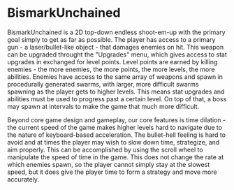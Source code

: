 # BismarkUnchained

BismarkUnchained is a 2D top-down endless shoot-em-up with the primary
goal simply to get as far as possible. The player has access to a primary
gun - a laser/bullet-like object - that damages enemies on hit. This
weapon can be upgraded throught the "Upgrades" menu, which gives access
to stat upgrades in exchanged for level points. Level points are earned
by killing enemies - the more enemies, the more points, the more levels,
the more abilities. Enemies have access to the same array of weapons and
spawn in procedurally generated swarms, with larger, more difficult swarms
spawning as the player gets to higher levels. This means stat upgrades and
abilities must be used to progress past a certain level. On top of that,
a boss may spawn at intervals to make the game that much more difficult.

Beyond core game design and gameplay, our core features is time dilation -
the current speed of the game makes higher levels hard to navigate due
to the nature of keyboard-based acceleration. The bullet-hell feeling
is hard to avoid and at times the player may wish to slow down time,
strategize, and aim properly. This can be accomplished by using the
scroll wheel to manipulate the speed of time in the game. This does
not change the rate at which enemies spawn, so the player cannot simply
stay at the slowest speed, but it does give the player time to form a
strategy and move more accurately.

